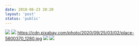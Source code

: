 ```yaml
---
date: 2018-06-23 20:20
layout: 'post'
status: 'public'
---
```




![](https://cdn.pixabay.com/photo/2020/09/25/03/00/place-5600368_1280.jpg)
![](https://pixabay.com/zh/photos/place-hangzhou-picture-5600370/)
https://cdn.pixabay.com/photo/2020/09/25/03/02/place-5600370_1280.jpg
![](https://cdn.pixabay.com/photo/2020/09/25/03/00/place-5600367_1280.jpg)
![](https://cdn.pixabay.com/photo/2020/09/25/03/04/place-5600372_1280.jpg)
